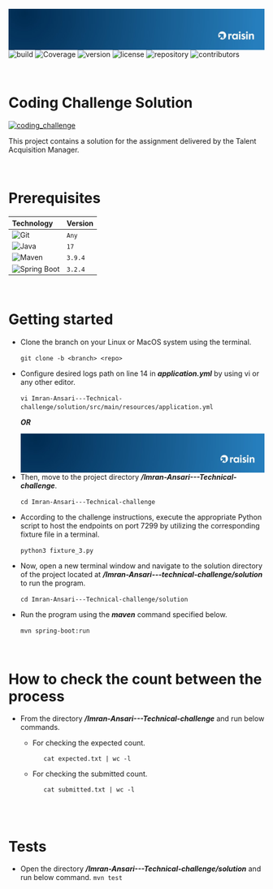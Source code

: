 <br />
<div>
  <a href="https://github.com/othneildrew/Best-README-Template">
    <img  style="float: right;"  src="src/main/resources/join_raisin_linkedIn.jpeg" alt="Logo" top="0" left="0">
  </a>
</div>

<!-------------------------------------------------------BADGES----------------------------------------------------------->

<br/>

![build][build]
![Coverage][coverage]
![version][version]
![license][license]
![repository][repository]
![contributors][contributors]


<br/>
<!------------------------------------------------------PROJECT----------------------------------------------------------->

# Coding Challenge Solution

[![coding_challenge](https://img.shields.io/badge/Coding_Challenge-013220)](https://github.com/raisin-recruiting/Imran-Ansari---Technical-challenge/blob/master/README.md)

This project contains a solution for the assignment delivered by the Talent Acquisition Manager.

<br/>
<!---------------------------------------------------PREREQUISITES-------------------------------------------------------->

# Prerequisites

| Technology                               | Version |
| :---                                     | :---    |
| ![Git][git]                              | `Any`   |
| ![Java][java]                            |   `17`  |
| ![Maven][apache-maven]                   | `3.9.4` |
| ![Spring Boot][spring-boot]              | `3.2.4` |


<br/>
<!--------------------------------------------------GETTING STARTED------------------------------------------------------->

# Getting started

- Clone the branch on your Linux or MacOS system using the terminal.
  
     ``` git clone -b <branch> <repo> ```
- Configure desired logs path on line 14 in **_application.yml_** by using vi or any other editor.

     ``` vi Imran-Ansari---Technical-challenge/solution/src/main/resources/application.yml ```

     **_OR_**
     <br />
     <div>
      <a href="https://github.com/othneildrew/Best-README-Template">
      <img  style="float: right;"  src="src/main/resources/join_raisin_linkedIn.jpeg" alt="Logo" top="0" left="0">
      </a>
      </div>
  
- Then, move to the project directory **_/Imran-Ansari---Technical-challenge_**.

     ``` cd Imran-Ansari---Technical-challenge ```

- According to the challenge instructions, execute the appropriate Python script to host the endpoints on port 7299 by utilizing the corresponding fixture file in a terminal.

     ``` python3 fixture_3.py ```

- Now, open a new terminal window and navigate to the solution directory of the project located at **_/Imran-Ansari---technical-challenge/solution_** to run the program.

     ``` cd Imran-Ansari---Technical-challenge/solution ```

- Run the program using the **_maven_** command specified below.

     ``` mvn spring-boot:run ```

<br/>

<!--------------------------------------------------CHECK THE COUNT------------------------------------------------------->

# How to check the count between the process

* From the directory **_/Imran-Ansari---Technical-challenge_** and run below commands.
    - For checking the expected count.

        ```
           cat expected.txt | wc -l
        ```
    - For checking the submitted count.

        ```
           cat submitted.txt | wc -l
        ```
<br/>

<!-------------------------------------------------------TESTS------------------------------------------------------------>

<br/>

# Tests

- Open the directory **_/Imran-Ansari---Technical-challenge/solution_** and run below command.
``` mvn test ```

<br/>

<!------------------------------------------------------------------------------------------------------------------------>


<!-----------------------------------------------------BADGES URL--------------------------------------------------------->

[build]:  https://img.shields.io/badge/build-passing-blue
[coverage]: https://img.shields.io/badge/coverage-100-bright_green
[version]: https://img.shields.io/badge/version-1.0-navy
[license]: https://img.shields.io/badge/license-MIT-beige
[repository]: https://img.shields.io/badge/repository-private-brown
[contributors]: https://img.shields.io/badge/contributors-1-chocolate

[developers]: https://github.com/imran-dev100/employee-management-tool/graphs/contributors
[spring-boot]: https://img.shields.io/badge/Spring_Boot-F2F4F9?style=for-the-badge&logo=spring-boot
[apache-maven]: https://img.shields.io/badge/apache_maven-C71A36?style=for-the-badge&logo=apachemaven&logoColor=white
[git]: https://img.shields.io/badge/GIT-E44C30?style=for-the-badge&logo=git&logoColor=white
[java]: https://img.shields.io/badge/java-%23ED8B00.svg?style=for-the-badge&logo=openjdk&logoColor=white

<br/>
<!------------------------------------------------------------------------------------------------------------------------>

